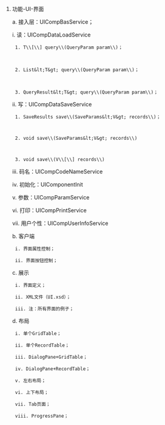 1. 功能-UI-界面

   a. 接入层：UICompBasService；

    i. 读：UICompDataLoadService



        1. T\\[\\] query\\(QueryParam param\\)；



        2. List&lt;T&gt; query\\(QueryParam param\\)；



        3. QueryResult&lt;T&gt; query\\(QueryParam param\\)；



    ii. 写：UICompDataSaveService



        1. SaveResults save\\(SaveParams&lt;V&gt; records\\)；



        2. void save\\(SaveParams&lt;V&gt; records\\)



        3. void save\\(V\\[\\] records\\)



    iii. 码名：UICompCodeNameService



    iv. 初始化：UIComponentInit



    v. 参数：UICompParamService



    vi. 打印：UICompPrintService



    vii. 用户个性：UICompUserInfoService

   b. 客户端

   ```
    i. 界面属性控制；

    ii. 界面按钮控制；
   ```

   c. 展示

   ```
    i. 界面定义；

    ii. XML文件（UI.xsd）；

    iii. 注：所有界面的例子；
   ```

   d. 布局

   ```
    i. 单个GridTable；

    ii. 单个RecordTable；

    iii. DialogPane+GridTable；

    iv. DialogPane+RecordTable；

    v. 左右布局；

    vi. 上下布局；

    vii. Tab页面；

    viii. ProgressPane；
   ```



